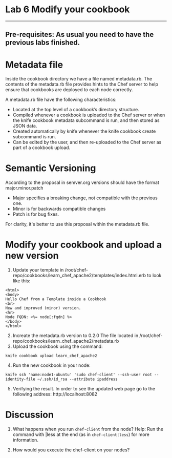 # Lab 6 Modify your cookbook

---
Pre-requisites: As usual you need to have the previous labs finished.
---


# Metadata file

Inside the cookbook directory we have a file named metadata.rb. The contents of the metadata.rb file provides hints to the Chef server to help ensure that cookbooks are deployed to each node correctly.

A metadata.rb file have the following characteristics:

* Located at the top level of a cookbook’s directory structure.
* Compiled whenever a cookbook is uploaded to the Chef server or when the knife cookbook metadata subcommand is run, and then stored as JSON data.
* Created automatically by knife whenever the knife cookbook create subcommand is run.
* Can be edited by the user, and then re-uploaded to the Chef server as part of a cookbook upload.


# Semantic Versioning

According to the proposal in semver.org versions should have the format major.minor.patch

* Major specifies a breaking change, not compatible with the previous one. 
* Minor is for backwards compatible changes
* Patch is for bug fixes.

For clarity, it's better to use this proposal within the metadata.rb file.


# Modify your cookbook and upload a new version

1. Update your template in /root/chef-repo/cookbooks/learn_chef_apache2/templates/index.html.erb to look like this: 
```
<html>
<body>
Hello Chef from a Template inside a Cookbook
<br>
New and improved (minor) version.
<hr>
Node FQDN: <%= node[:fqdn] %>
</body>
</html>
```
2. Increate the metadata.rb version to 0.2.0 The file located in /root/chef-repo/cookbooks/learn_chef_apache2/metadata.rb 
3. Upload the cookbook using the command:
```
knife cookbook upload learn_chef_apache2
```
4. Run the new cookbook in your node:
```
knife ssh 'name:node1-ubuntu' 'sudo chef-client' --ssh-user root --identity-file ~/.ssh/id_rsa --attribute ipaddress
```
5. Verifying the result. In order to see the updated web page go to the following address: http://localhost:8082

# Discussion

1. What happens when you run ```chef-client``` from the node? Help: Run the command with |less at the end (as in ```chef-client|less```) for more information.  

2. How would you execute the chef-client on your nodes?

